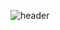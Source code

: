 ![header](https://capsule-render.vercel.app/api?type=waving&color=timeGradient&height=300&section=header&text=capsule%20render&fontSize=90)

<!--
**Gwangiksin/Gwangiksin** is a ✨ _special_ ✨ repository because its `README.md` (this file) appears on your GitHub profile.

Here are some ideas to get you started:

- 🔭 I’m currently working on ...
- 🌱 I’m currently learning ...
- 👯 I’m looking to collaborate on ...
- 🤔 I’m looking for help with ...
- 💬 Ask me about ...
- 📫 How to reach me: ...
- 😄 Pronouns: ...
- ⚡ Fun fact: ...
-->
